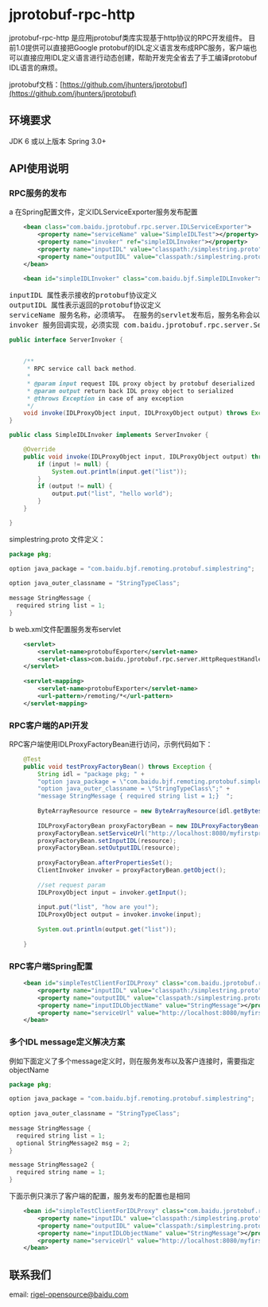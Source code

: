 jprotobuf-rpc-http
=========

jprotobuf-rpc-http 是应用jprotobuf类库实现基于http协议的RPC开发组件。
目前1.0提供可以直接把Google protobuf的IDL定义语言发布成RPC服务，客户端也可以直接应用IDL定义语言进行动态创建，帮助开发完全省去了手工编译protobuf IDL语言的麻烦。

jprotobuf文档：[https://github.com/jhunters/jprotobuf](https://github.com/jhunters/jprotobuf)


## 环境要求 ##
JDK 6 或以上版本
Spring 3.0+

## API使用说明 ##

### RPC服务的发布 ###

a 在Spring配置文件，定义IDLServiceExporter服务发布配置 

```xml
	<bean class="com.baidu.jprotobuf.rpc.server.IDLServiceExporter">
		<property name="serviceName" value="SimpleIDLTest"></property>
		<property name="invoker" ref="simpleIDLInvoker"></property>
		<property name="inputIDL" value="classpath:/simplestring.proto"></property>
		<property name="outputIDL" value="classpath:/simplestring.proto"></property>	
	</bean>

	<bean id="simpleIDLInvoker" class="com.baidu.bjf.SimpleIDLInvoker"></bean>
```
<pre>
inputIDL 属性表示接收的protobuf协议定义
outputIDL 属性表示返回的protobuf协议定义
serviceName 服务名称，必须填写。 在服务的servlet发布后，服务名称会以path路径方式查找
invoker 服务回调实现，必须实现 com.baidu.jprotobuf.rpc.server.ServerInvoker接口
</pre>

```java
public interface ServerInvoker {

    
    /**
     * RPC service call back method.
     * 
     * @param input request IDL proxy object by protobuf deserialized
     * @param output return back IDL proxy object to serialized
     * @throws Exception in case of any exception
     */
    void invoke(IDLProxyObject input, IDLProxyObject output) throws Exception;
}
``` 

```java
public class SimpleIDLInvoker implements ServerInvoker {

    @Override
    public void invoke(IDLProxyObject input, IDLProxyObject output) throws Exception {
        if (input != null) {
            System.out.println(input.get("list"));
        }
        if (output != null) {
            output.put("list", "hello world");
        }
    }

}
``` 

simplestring.proto 文件定义：

```java
package pkg;  

option java_package = "com.baidu.bjf.remoting.protobuf.simplestring";
  
option java_outer_classname = "StringTypeClass";  
  
message StringMessage {  
  required string list = 1;
}  
```


b web.xml文件配置服务发布servlet
```xml
	<servlet>
	    <servlet-name>protobufExporter</servlet-name>
	    <servlet-class>com.baidu.jprotobuf.rpc.server.HttpRequestHandlerServlet</servlet-class>
	</servlet>
	
	<servlet-mapping>
	    <servlet-name>protobufExporter</servlet-name>
	    <url-pattern>/remoting/*</url-pattern>
	</servlet-mapping>
``` 


### RPC客户端的API开发 ###
RPC客户端使用IDLProxyFactoryBean进行访问，示例代码如下：
```java
    @Test
    public void testProxyFactoryBean() throws Exception {
        String idl = "package pkg; " +  
        "option java_package = \"com.baidu.bjf.remoting.protobuf.simplestring\";" +
        "option java_outer_classname = \"StringTypeClass\";" +
        "message StringMessage { required string list = 1;}  ";
        
        ByteArrayResource resource = new ByteArrayResource(idl.getBytes());
        
        IDLProxyFactoryBean proxyFactoryBean = new IDLProxyFactoryBean();
        proxyFactoryBean.setServiceUrl("http://localhost:8080/myfirstproject/remoting/SimpleIDLTest");
        proxyFactoryBean.setInputIDL(resource);
        proxyFactoryBean.setOutputIDL(resource);
        
        proxyFactoryBean.afterPropertiesSet();
        ClientInvoker invoker = proxyFactoryBean.getObject();
        
        //set request param
        IDLProxyObject input = invoker.getInput();
        
        input.put("list", "how are you!");
        IDLProxyObject output = invoker.invoke(input);
        
        System.out.println(output.get("list"));
       
    }
```
### RPC客户端Spring配置 ###

```xml
	<bean id="simpleTestClientForIDLProxy" class="com.baidu.jprotobuf.rpc.client.IDLProxyFactoryBean">
		<property name="inputIDL" value="classpath:/simplestring.proto"></property>
		<property name="outputIDL" value="classpath:/simplestring.proto"></property>
		<property name="inputIDLObjectName" value="StringMessage"></property>
		<property name="serviceUrl" value="http://localhost:8080/myfirstproject/remoting/SimpleIDLTest"></property>
	</bean>
```

### 多个IDL message定义解决方案 ###
例如下面定义了多个message定义时，则在服务发布以及客户连接时，需要指定objectName
```java
package pkg;  

option java_package = "com.baidu.bjf.remoting.protobuf.simplestring";
  
option java_outer_classname = "StringTypeClass";  
  
message StringMessage {  
  required string list = 1;
  optional StringMessage2 msg = 2;
}  

message StringMessage2 {  
  required string name = 1;
}  
```
下面示例只演示了客户端的配置，服务发布的配置也是相同

```xml
	<bean id="simpleTestClientForIDLProxy" class="com.baidu.jprotobuf.rpc.client.IDLProxyFactoryBean">
		<property name="inputIDL" value="classpath:/simplestring.proto"></property>
		<property name="outputIDL" value="classpath:/simplestring.proto"></property>
		<property name="inputIDLObjectName" value="StringMessage"></property>
		<property name="serviceUrl" value="http://localhost:8080/myfirstproject/remoting/SimpleIDLTest"></property>
	</bean>
```


## 联系我们 ##

email: [rigel-opensource@baidu.com](mailto://rigel-opensource@baidu.com "发邮件给jprotobuf开发组")


